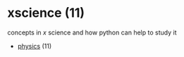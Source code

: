 # xscience (11)
concepts in $x$ science and how python can help to study it

+ [physics](physics/README.md) (11)
